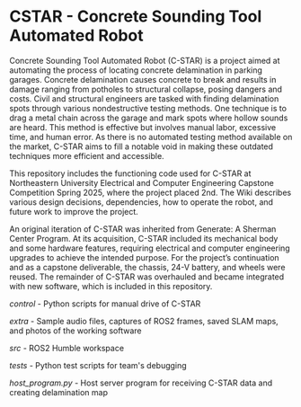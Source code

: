 # CSTAR - Concrete Sounding Tool Automated Robot

Concrete Sounding Tool Automated Robot (C-STAR) is a project aimed at automating the process of locating concrete delamination in parking garages. Concrete delamination causes concrete to break and results in damage ranging from potholes to structural collapse, posing dangers and costs. Civil and structural engineers are tasked with finding delamination spots through various nondestructive testing methods. One technique is to drag a metal chain across the garage and mark spots where hollow sounds are heard. This method is effective but involves manual labor, excessive time, and human error. As there is no automated testing method available on the market, C-STAR aims to fill a notable void in making these outdated techniques more efficient and accessible. 

This repository includes the functioning code used for C-STAR at Northeastern University Electrical and Computer Engineering Capstone Competition Spring 2025, where the project placed 2nd. The Wiki describes various design decisions, dependencies, how to operate the robot, and future work to improve the project.

An original iteration of C-STAR was inherited from Generate: A Sherman Center Program. At its acquisition, C-STAR included its mechanical body and some hardware features, requiring electrical and computer engineering upgrades to achieve the intended purpose. For the project’s continuation and as a capstone deliverable, the chassis, 24-V battery, and wheels were reused. The remainder of C-STAR was overhauled and became integrated with new software, which is included in this repository. 

*control* - Python scripts for manual drive of C-STAR

*extra* - Sample audio files, captures of ROS2 frames, saved SLAM maps, and photos of the working software

*src* - ROS2 Humble workspace

*tests* - Python test scripts for team's debugging

*host_program.py* - Host server program for receiving C-STAR data and creating delamination map
